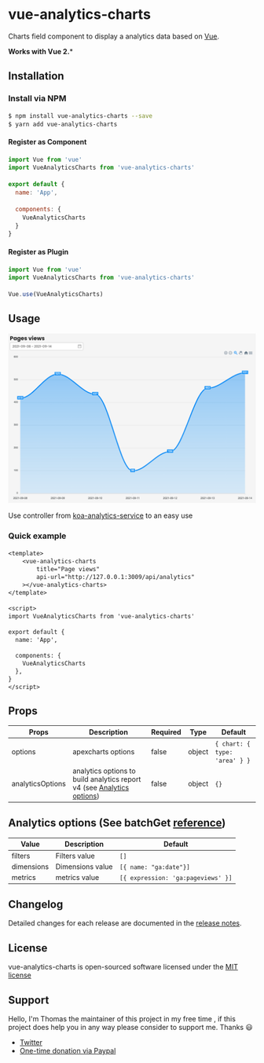 # vue-analytics-charts

Charts field component to display a analytics data based on [Vue](https://vuejs.org/).

**Works with Vue 2.***

## Installation

### Install via NPM

```sh
$ npm install vue-analytics-charts --save
$ yarn add vue-analytics-charts
```

#### Register as Component

```js
import Vue from 'vue'
import VueAnalyticsCharts from 'vue-analytics-charts'

export default {
  name: 'App',

  components: {
    VueAnalyticsCharts
  }
}
```

#### Register as Plugin
```js
import Vue from 'vue'
import VueAnalyticsCharts from 'vue-analytics-charts'

Vue.use(VueAnalyticsCharts)
```

## Usage

![example](https://raw.githubusercontent.com/ThomasLaSalmonie/vue-analytics-charts/master/example_vueanalyticscharts.png)

Use controller from [koa-analytics-service](https://www.npmjs.com/package/koa-analytics-service) to an easy use
### Quick example

```vue
<template>
    <vue-analytics-charts
        title="Page views"
        api-url="http://127.0.0.1:3009/api/analytics"
    ></vue-analytics-charts>
</template>

<script>
import VueAnalyticsCharts from 'vue-analytics-charts'

export default {
  name: 'App',

  components: {
    VueAnalyticsCharts
  },
}
</script>
```

## Props
|Props|Description|Required|Type|Default|
|-----|-----------|--------|----|-------|
|options|apexcharts options|false|object|`{ chart: { type: 'area' } }`|
|analyticsOptions| analytics options to build analytics report v4 (see [Analytics options](#analytics-options))|false|object|`{}`|

## Analytics options (See batchGet [reference](https://developers.google.com/analytics/devguides/reporting/core/v4/rest/v4/reports/batchGet))

|Value|Description|Default|
|-----|-----------|-------|
|filters|Filters value|`[]`|
|dimensions| Dimensions value |`[{ name: "ga:date"}]`|
|metrics| metrics value |`[{ expression: 'ga:pageviews' }]`|

## Changelog

Detailed changes for each release are documented in the [release notes](https://github.com/NightCatSama/vue-slider-component/blob/master/CHANGELOG.md).

## License

vue-analytics-charts is open-sourced software licensed under the [MIT license](http://opensource.org/licenses/MIT)

## Support

Hello, I'm Thomas the maintainer of this project in my free time , if this project does help you in any way please consider to support me. Thanks :smiley:
- [Twitter](https://twitter.com/tlasalmonie)
- [One-time donation via Paypal](https://www.paypal.me/tlasalmonie)
